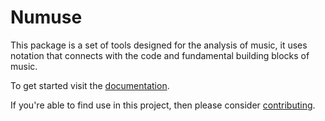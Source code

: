# Numuse

This package is a set of tools designed for the analysis of music, it uses notation that connects with the code and fundamental building blocks of music.

To get started visit the [documentation](https://numuse.readthedocs.io/en/latest/).

If you're able to find use in this project, then please consider [contributing](https://www.patreon.com/cuppajoeman).
